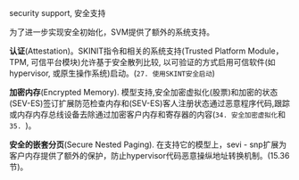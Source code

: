 
security support, 安全支持

为了进一步实现安全初始化，SVM提供了额外的系统支持。

**认证**(Attestation)。SKINIT指令和相关的系统支持(Trusted Platform Module，TPM, 可信平台模块)允许基于安全散列比较, 以可验证的方式启用可信软件(如hypervisor, 或原生操作系统)启动。(`27. 使用SKINT安全启动`)

**加密内存**(Encrypted Memory). 模型支持,安全加密虚拟化(股票)和加密的状态(SEV-ES)签订扩展防范检查内存和(SEV-ES)客人注册状态通过恶意程序代码,跟踪或内存内存总线设备去除通过加密客户内存和寄存器的内容(`34. 安全加密虚拟化`和`35. `)。

**安全的嵌套分页**(Secure Nested Paging). 在支持它的模型上，sevi - snp扩展为客户内存提供了额外的保护，防止hypervisor代码恶意操纵地址转换机制。(15.36节)。